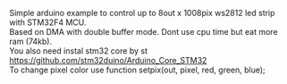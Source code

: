 Simple arduino example to control up to 8out x 1008pix ws2812 led strip with STM32F4 MCU.<br>
Based on DMA with double buffer mode. Dont use cpu time but eat more ram (74kb).<br>
You also need instal stm32 core by st https://github.com/stm32duino/Arduino_Core_STM32<br>
To change pixel color use function setpix(out, pixel, red, green, blue); <br>
